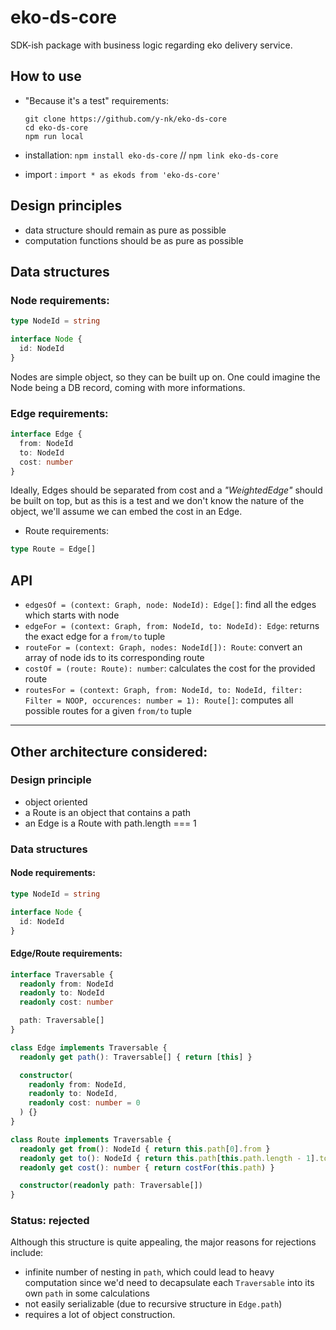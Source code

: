 # eko-ds-core

SDK-ish package with business logic regarding eko delivery service.

## How to use

- "Because it's a test" requirements:
  ```
  git clone https://github.com/y-nk/eko-ds-core
  cd eko-ds-core
  npm run local
  ```

- installation: `npm install eko-ds-core` // `npm link eko-ds-core`

- import : `import * as ekods from 'eko-ds-core'`

## Design principles

- data structure should remain as pure as possible
- computation functions should be as pure as possible

## Data structures

### Node requirements:

```ts
type NodeId = string

interface Node {
  id: NodeId
}
```

Nodes are simple object, so they can be built up on. One could imagine the Node being a DB record, coming with more informations.

### Edge requirements:

```ts
interface Edge {
  from: NodeId
  to: NodeId
  cost: number
}
```

Ideally, Edges should be separated from cost and a _"WeightedEdge"_ should be built on top, but as this is a test and we don't know the nature of the object, we'll assume we can embed the cost in an Edge.

- Route requirements:

```ts
type Route = Edge[]
```

## API

- `edgesOf = (context: Graph, node: NodeId): Edge[]`: find all the edges which starts with node
- `edgeFor = (context: Graph, from: NodeId, to: NodeId): Edge`: returns the exact edge for a `from/to` tuple
- `routeFor = (context: Graph, nodes: NodeId[]): Route`: convert an array of node ids to its corresponding route
- `costOf = (route: Route): number`: calculates the cost for the provided route
- `routesFor = (context: Graph, from: NodeId, to: NodeId, filter: Filter = NOOP, occurences: number = 1): Route[]`: computes all possible routes for a given `from/to` tuple

---

## Other architecture considered:

### Design principle

- object oriented
- a Route is an object that contains a path
- an Edge is a Route with path.length === 1

### Data structures

#### Node requirements:

```ts
type NodeId = string

interface Node {
  id: NodeId
}
```

#### Edge/Route requirements:

```ts
interface Traversable {
  readonly from: NodeId
  readonly to: NodeId
  readonly cost: number

  path: Traversable[]
}

class Edge implements Traversable {
  readonly get path(): Traversable[] { return [this] }

  constructor(
    readonly from: NodeId,
    readonly to: NodeId,
    readonly cost: number = 0
  ) {}
}

class Route implements Traversable {
  readonly get from(): NodeId { return this.path[0].from }
  readonly get to(): NodeId { return this.path[this.path.length - 1].to }
  readonly get cost(): number { return costFor(this.path) }

  constructor(readonly path: Traversable[])
}
```

### Status: rejected

Although this structure is quite appealing, the major reasons for rejections include:
- infinite number of nesting in `path`, which could lead to heavy computation since we'd need to decapsulate each `Traversable` into its own `path` in some calculations
- not easily serializable (due to recursive structure in `Edge.path`)
- requires a lot of object construction.
